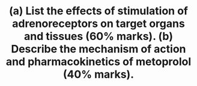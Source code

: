 ---
title: "(a) List the effects of stimulation of adrenoreceptors on target organs and tissues (60% marks). (b) Describe the mechanism of action and pharmacokinetics of metoprolol (40% marks)."
entityType: SAQ
exam: PEX
college: CICM
year: 2023
sitting: B
question: 12
passRate: 74
EC_expectedDomains:
- "effects of the stimulation of adrenoreceptors"
- "mechanism of action and pharmacokinetics only"
EC_extraCredit:
- "Using a systems based structure with a subdivision into each receptor (or vice versa) meant that important GIT, GUT, endocrine and metabolic effects were not omitted."
- "breadth particularly within cardiovascular effects. Venoconstriction, dromotropy and lusitropic effects should also be covered."
- "elaborate on the downstream effects of blocking the beta adrenergic receptors as compared with the information required in the first part of the question"
EC_errorsCommon:
- "This question required a list of effects of the stimulation of adrenoreceptors, thus detailed description of downstream effects and exact mechanisms was not required."
- "The second part of the question required a detailed description of the mechanism of action and pharmacokinetics only, thus dose, pharmaceutics and pharmacodynamic information was not required."
---